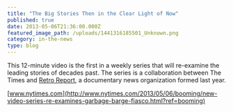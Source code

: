 ```yaml
---
title: "The Big Stories Then in the Clear Light of Now"
published: true
date: 2013-05-06T21:36:00.000Z
featured_image_path: /uploads/1441316185501_Unknown.png
category: in-the-news
type: blog
---
```


This 12-minute video is the first in a weekly series that will re-examine the leading stories of decades past. The series is a collaboration between The Times and [Retro Report](http://www.retroreport.org/), a documentary news organization formed last year.

[www.nytimes.com](http://www.nytimes.com/2013/05/06/booming/new-video-series-re-examines-garbage-barge-fiasco.html?ref=booming)
